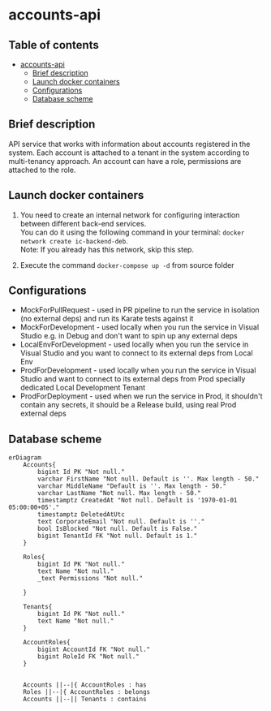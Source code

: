 # accounts-api

## Table of contents

- [accounts-api](#accounts-api)
  * [Brief description](#brief-description)
  * [Launch docker containers](#launch-docker-containers)
  * [Configurations](#configurations)
  * [Database scheme](#database-scheme)

## Brief description

API service that works with information about accounts registered in the system. 
Each account is attached to a tenant in the system according to multi-tenancy approach. An account can have a role, permissions are attached to the role.

## Launch docker containers

1. You need to create an internal network for configuring interaction between different back-end services.  
You can do it using the following command in your terminal: `docker network create ic-backend-deb`.  
Note: If you already has this network, skip this step.

2. Execute the command `docker-compose up -d` from source folder

## Configurations

- MockForPullRequest - used in PR pipeline to run the service in isolation (no external deps) and run its Karate tests against it
- MockForDevelopment - used locally when you run the service in Visual Studio e.g. in Debug and don't want to spin up any external deps
- LocalEnvForDevelopment - used locally when you run the service in Visual Studio and you want to connect to its external deps from Local Env
- ProdForDevelopment - used locally when you run the service in Visual Studio and want to connect to its external deps from Prod specially dedicated Local Development Tenant
- ProdForDeployment - used when we run the service in Prod, it shouldn't contain any secrets, it should be a Release build, using real Prod external deps

## Database scheme 

```mermaid
erDiagram
    Accounts{
        bigint Id PK "Not null."
        varchar FirstName "Not null. Default is ''. Max length - 50."
        varchar MiddleName "Default is ''. Max length - 50."
        varchar LastName "Not null. Max length - 50."
        timestamptz CreatedAt "Not null. Default is '1970-01-01 05:00:00+05'."
        timestamptz DeletedAtUtc 
        text CorporateEmail "Not null. Default is ''."
        bool IsBlocked "Not null. Default is False."
        bigint TenantId FK "Not null. Default is 1."
    }

    Roles{
        bigint Id PK "Not null."
        text Name "Not null."
        _text Permissions "Not null."

    }

    Tenants{
        bigint Id PK "Not null."
        text Name "Not null."
    }

    AccountRoles{
        bigint AccountId FK "Not null."
        bigint RoleId FK "Not null."
    }


    Accounts ||--|{ AccountRoles : has
    Roles ||--|{ AccountRoles : belongs
    Accounts ||--|| Tenants : contains

```